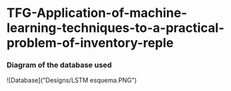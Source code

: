 # TFG-Application-of-machine-learning-techniques-to-a-practical-problem-of-inventory-reple
### Diagram of the database used
![Database]("Designs/LSTM esquema.PNG")
